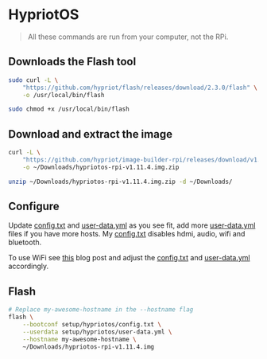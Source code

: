 # HypriotOS

> All these commands are run from your computer, not the RPi.

## Downloads the Flash tool

```bash
sudo curl -L \
    "https://github.com/hypriot/flash/releases/download/2.3.0/flash" \
    -o /usr/local/bin/flash

sudo chmod +x /usr/local/bin/flash
```

## Download and extract the image

```bash
curl -L \
    "https://github.com/hypriot/image-builder-rpi/releases/download/v1.11.4/hypriotos-rpi-v1.11.4.img.zip" \
    -o ~/Downloads/hypriotos-rpi-v1.11.4.img.zip

unzip ~/Downloads/hypriotos-rpi-v1.11.4.img.zip -d ~/Downloads/
```

## Configure

Update [config.txt](../setup/hypriotos/config.txt) and [user-data.yml](../setup/hypriotos/user-data.yml) as you see fit, add more [user-data.yml](../setup/hypriotos/user-data.yml) files if you have more hosts. My [config.txt](../setup/hypriotos/config.txt) disables hdmi, audio, wifi and bluetooth.

To use WiFi see [this](https://johnwyles.github.io/posts/setting-up-kubernetes-and-openfaas-on-a-raspberry-pi-cluster-using-hypriot/) blog post and adjust the [config.txt](../setup/hypriotos/config.txt) and [user-data.yml](../setup/hypriotos/user-data.yml) accordingly.

## Flash

```bash
# Replace my-awesome-hostname in the --hostname flag
flash \
    --bootconf setup/hypriotos/config.txt \
    --userdata setup/hypriotos/user-data.yml \
    --hostname my-awesome-hostname \
    ~/Downloads/hypriotos-rpi-v1.11.4.img
```
